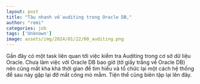 ```yaml
---
layout: post
title: "Tàu nhanh về auditing trong Oracle DB,"
author: "remi"
categories: job
tags: ['Unknown']
image: assets/img/2024/01/22/00_auditing.png
---
```


Gần đây có một task liên quan tới việc kiểm tra Auditing trong cơ sở dữ liệu Oracle. Chưa làm việc với Oracle DB bao giờ (tờ giấy trắng về Oracle DB) nên cũng mất kha khá thời gian để tìm hiểu và tổ chức lại một cách hệ thống để sau này gặp lại đỡ mất công mò mẫm. Tiện thể cũng biên tập lại lên đây.

